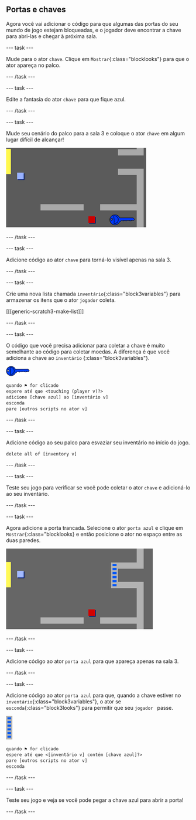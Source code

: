 ## Portas e chaves

Agora você vai adicionar o código para que algumas das portas do seu mundo de jogo estejam bloqueadas, e o jogador deve encontrar a chave para abri-las e chegar à próxima sala.

\--- task \---

Mude para o ator `chave`. Clique em `Mostrar`{:class="blocklooks"} para que o ator apareça no palco.

\--- /task \---

\--- task \---

Edite a fantasia do ator `chave` para que fique azul.

\--- /task \---

\--- task \---

Mude seu cenário do palco para a sala 3 e coloque o ator `chave` em algum lugar difícil de alcançar!

![captura de tela](images/world-key.png)

\--- /task \---

\--- task \---

Adicione código ao ator `chave` para torná-lo visível apenas na sala 3.

\--- /task \---

\--- task \---

Crie uma nova lista chamada `inventário`{:class="block3variables"} para armazenar os itens que o ator `jogador` coleta.

[[[generic-scratch3-make-list]]]

\--- /task \---

\--- task \---

O código que você precisa adicionar para coletar a chave é muito semelhante ao código para coletar moedas. A diferença é que você adiciona a chave ao `inventário` {:class="block3variables"}.

![chave](images/key.png)

```blocks3
quando ⚑ for clicado
espere até que <touching (player v)?>
adicione [chave azul] ao [inventário v]
esconda
pare [outros scripts no ator v]
```

\--- /task \---

\--- task \---

Adicione código ao seu palco para esvaziar seu inventário no início do jogo.

```blocks3
delete all of [inventory v]
```

\--- /task \---

\--- task \---

Teste seu jogo para verificar se você pode coletar o ator `chave` e adicioná-lo ao seu inventário.

\--- /task \---

\--- task \---

Agora adicione a porta trancada. Selecione o ator `porta azul` e clique em `Mostrar`{:class="blocklooks} e então posicione o ator no espaço entre as duas paredes.

![captura de tela](images/world-door.png)

\--- /task \---

\--- task \---

Adicione código ao ator `porta azul` para que apareça apenas na sala 3.

\--- /task \---

\--- task \---

Adicione código ao ator `porta azul` para que, quando a chave estiver no `inventário`{:class="block3variables"}, o ator se `esconda`{:class="block3looks"} para permitir que seu `jogador ` passe.

![porta](images/door.png)

```blocks3
quando ⚑ for clicado
espere até que <[inventário v] contém [chave azul]?>
pare [outros scripts no ator v]
esconda
```

\--- /task \---

\--- task \---

Teste seu jogo e veja se você pode pegar a chave azul para abrir a porta!

\--- /task \---